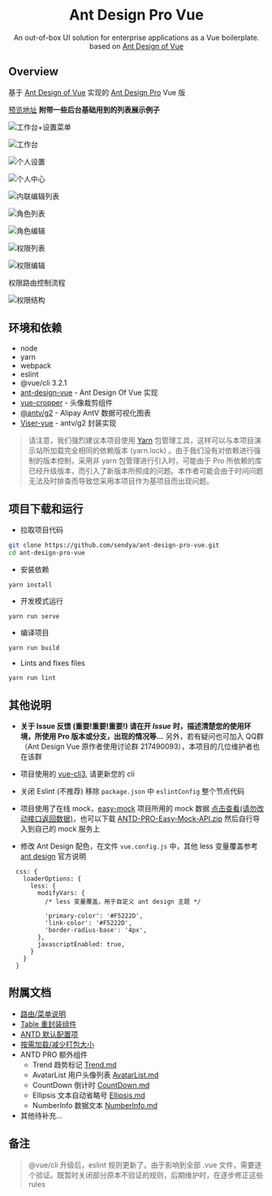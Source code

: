 <h1 align="center">Ant Design Pro Vue</h1>

<div align="center">
An out-of-box UI solution for enterprise applications as a Vue boilerplate. based on  <a href="https://vuecomponent.github.io/ant-design-vue/docs/vue/introduce-cn/" target="_blank">Ant Design of Vue</a>
</div>




Overview
----

基于 [Ant Design of Vue](https://vuecomponent.github.io/ant-design-vue/docs/vue/introduce-cn/) 实现的 [Ant Design Pro](https://pro.ant.design/)  Vue 版

[预览地址](https://pro.loacg.com/)  **附带一些后台基础用到的列表展示例子**

![工作台+设置菜单](https://static-2.loacg.com/open/static/github/20181126112124.png)

![工作台](https://static-2.loacg.com/open/static/github/20180916-134306.png)

![个人设置](https://static-2.loacg.com/open/static/github/20180916-134251.png)

![个人中心](https://static-2.loacg.com/open/static/github/20181020152930.png)

![内联编辑列表](https://static-2.loacg.com/open/static/github/20180916-155011.png)

![角色列表](https://static-2.loacg.com/open/static/github/20180916-154921.png)

![角色编辑](https://static-2.loacg.com/open/static/github/20180916-155317.png)

![权限列表](https://static-2.loacg.com/open/static/github/20180916-154937.png)

![权限编辑](https://static-2.loacg.com/open/static/github/20180916-154950.png)

权限路由控制流程

![权限结构](https://static-2.loacg.com/open/static/github/permissions.png)



环境和依赖
----

- node
- yarn
- webpack
- eslint
- @vue/cli 3.2.1
- [ant-design-vue](https://github.com/vueComponent/ant-design-vue) - Ant Design Of Vue 实现
- [vue-cropper](https://github.com/xyxiao001/vue-cropper) - 头像裁剪组件
- [@antv/g2](https://antv.alipay.com/zh-cn/index.html) - Alipay AntV 数据可视化图表
- [Viser-vue](https://viserjs.github.io/docs.html#/viser/guide/installation)  - antv/g2 封装实现

> 请注意，我们强烈建议本项目使用 [Yarn](https://yarnpkg.com/) 包管理工具，这样可以与本项目演示站所加载完全相同的依赖版本 (yarn.lock) 。由于我们没有对依赖进行强制的版本控制，采用非 yarn 包管理进行引入时，可能由于 Pro 所依赖的库已经升级版本，而引入了新版本所照成的问题。本作者可能会由于时间问题无法及时排查而导致您采用本项目作为基项目而出现问题。



项目下载和运行
----

- 拉取项目代码
```bash
git clone https://github.com/sendya/ant-design-pro-vue.git
cd ant-design-pro-vue
```

- 安装依赖
```
yarn install
```

- 开发模式运行
```
yarn run serve
```

- 编译项目
```
yarn run build
```

- Lints and fixes files
```
yarn run lint
```



其他说明
----

- **关于 Issue 反馈 (重要!重要!重要!) 请在开 *Issue* 时，描述清楚您的使用环境，所使用 Pro 版本或分支，出现的情况等...** 另外，若有疑问也可加入 QQ群 （Ant Design Vue 原作者使用讨论群 217490093），本项目的几位维护者也在该群

- 项目使用的 [vue-cli3](https://cli.vuejs.org/guide/), 请更新您的 cli

- 关闭 Eslint (不推荐) 移除 `package.json` 中 `eslintConfig` 整个节点代码

- 项目使用了在线 mock，[easy-mock](https://www.easy-mock.com/)  项目所用的 mock 数据 [点击查看(请勿改动接口返回数据)](https://www.easy-mock.com/project/5b7bce071f130e5b7fe8cd7d)，也可以下载 [ANTD-PRO-Easy-Mock-API.zip](https://github.com/sendya/ant-design-pro-vue/files/2682711/ANTD-PRO-Easy-Mock-API.zip) 然后自行导入到自己的 mock 服务上

- 修改 Ant Design 配色，在文件 `vue.config.js` 中，其他 less 变量覆盖参考 [ant design](https://ant.design/docs/react/customize-theme-cn) 官方说明
```ecmascript 6
  css: {
    loaderOptions: {
      less: {
        modifyVars: {
          /* less 变量覆盖，用于自定义 ant design 主题 */

          'primary-color': '#F5222D',
          'link-color': '#F5222D',
          'border-radius-base': '4px',
        },
        javascriptEnabled: true,
      }
    }
  }
```


附属文档
----

- [路由/菜单说明](https://github.com/sendya/ant-design-pro-vue/blob/master/src/router/README.md)
- [Table 重封装组件](https://github.com/sendya/ant-design-pro-vue/blob/master/src/components/table/README.md)
- [ANTD 默认配置项](https://github.com/sendya/ant-design-pro-vue/blob/master/src/defaultSettings.js)
- [按需加载/减少打包大小](https://github.com/sendya/ant-design-pro-vue/blob/master/docs/LoadOnDemand.md)
- ANTD PRO 额外组件
  - Trend 趋势标记 [Trend.md](https://github.com/sendya/ant-design-pro-vue/blob/master/src/components/Trend/index.md)
  - AvatarList 用户头像列表 [AvatarList.md](https://github.com/sendya/ant-design-pro-vue/blob/master/src/components/AvatarList/index.md)
  - CountDown 倒计时 [CountDown.md](https://github.com/sendya/ant-design-pro-vue/blob/master/src/components/CountDown/index.md)
  - Ellipsis 文本自动省略号 [Ellipsis.md](https://github.com/sendya/ant-design-pro-vue/blob/master/src/components/Ellipsis/index.md)
  - NumberInfo 数据文本 [NumberInfo.md](https://github.com/sendya/ant-design-pro-vue/blob/master/src/components/NumberInfo/index.md)
- 其他待补充...


备注
----

> @vue/cli 升级后，eslint 规则更新了。由于影响到全部 .vue 文件，需要逐个验证。既暂时关闭部分原本不验证的规则，后期维护时，在逐步修正这些 rules